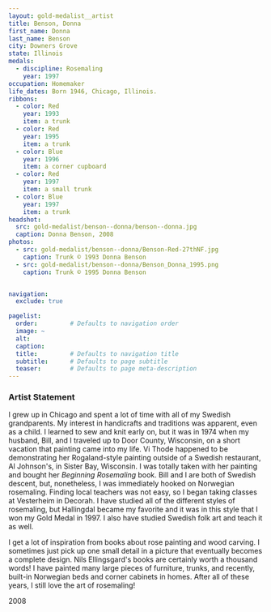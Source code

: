 ```yaml
---
layout: gold-medalist__artist
title: Benson, Donna
first_name: Donna 
last_name: Benson
city: Downers Grove
state: Illinois
medals: 
  - discipline: Rosemaling
    year: 1997
occupation: Homemaker
life_dates: Born 1946, Chicago, Illinois.
ribbons:
  - color: Red
    year: 1993
    item: a trunk
  - color: Red
    year: 1995
    item: a trunk
  - color: Blue
    year: 1996
    item: a corner cupboard
  - color: Red
    year: 1997
    item: a small trunk
  - color: Blue
    year: 1997
    item: a trunk
headshot:
  src: gold-medalist/benson--donna/benson--donna.jpg
  caption: Donna Benson, 2008
photos:
  - src: gold-medalist/benson--donna/Benson-Red-27thNF.jpg
    caption: Trunk © 1993 Donna Benson
  - src: gold-medalist/benson--donna/Benson_Donna_1995.png
    caption: Trunk © 1995 Donna Benson


navigation:
  exclude: true

pagelist:
  order:         # Defaults to navigation order  
  image: ~
  alt:
  caption:
  title:         # Defaults to navigation title
  subtitle:      # Defaults to page subtitle
  teaser:        # Defaults to page meta-description  
---
```

### Artist Statement

I grew up in Chicago and spent a lot of time with all of my Swedish grandparents. My interest in handicrafts and traditions was apparent, even as a child. I learned to sew and knit early on, but it was in 1974 when my husband, Bill, and I traveled up to Door County, Wisconsin, on a short vacation that painting came into my life. Vi Thode happened to be demonstrating her Rogaland-style painting outside of a Swedish restaurant, Al Johnson's, in Sister Bay, Wisconsin. I was totally taken with her painting and bought her _Beginning Rosemaling_ book. Bill and I are both of Swedish descent, but, nonetheless, I was immediately hooked on Norwegian rosemaling. Finding local teachers was not easy, so I began taking classes at Vesterheim in Decorah. I have studied all of the different styles of rosemaling, but Hallingdal became my favorite and it was in this style that I won my Gold Medal in 1997. I also have studied Swedish folk art and teach it as well.

I get a lot of inspiration from books about rose painting and wood carving. I sometimes just pick up one small detail in a picture that eventually becomes a complete design. Nils Ellingsgard's books are certainly worth a thousand words! I have painted many large pieces of furniture, trunks, and recently, built-in Norwegian beds and corner cabinets in homes. After all of these years, I still love the art of rosemaling!

2008
